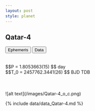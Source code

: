 ```yaml
---
layout: post
style: planet
---
```

<script src="../js/planets.js"></script>

## Qatar-4

<!-- Tab links -->
<div class="tab">
<button class="tablinks" onclick="openCity(event, 'Ephemeris')">Ephemeris</button>
<button class="tablinks" onclick="openCity(event, 'Data')">Data</button>
</div>

<!-- Tab content -->
<div id="Ephemeris" class="tabcontent" markdown="1">
<br/><br/>
$$P = 1.8053663(15) $$ day <br/>
$$T_0 = 2457762.3441(26) $$ BJD TDB
<br/><br/>
<br/><br/>
![alt text](/images/Qatar-4_o_c.png)
</div>


<div id="Data" class="tabcontent" markdown="1">

{% include data/data_Qatar-4.md %}

</div>

<script src="../js/tabs.js"></script>


